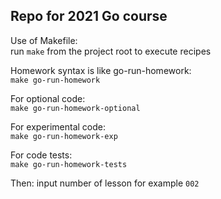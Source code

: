 ## Repo for 2021 Go course

Use of Makefile:   
run `make` from the project root to execute recipes

Homework syntax is like go-run-homework:  
`make go-run-homework`

For optional code:  
`make go-run-homework-optional`

For experimental code:  
`make go-run-homework-exp` 

For code tests:  
`make go-run-homework-tests` 

Then: input number of lesson for example `002`
